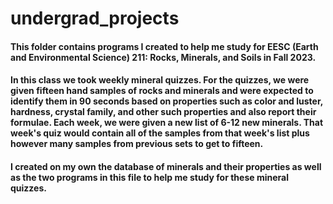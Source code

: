 # undergrad_projects
#### This folder contains programs I created to help me study for EESC (Earth and Environmental Science) 211: Rocks, Minerals, and Soils in Fall 2023.

#### In this class we took weekly mineral quizzes. For the quizzes, we were given fifteen hand samples of rocks and minerals and were expected to identify them in 90 seconds based on properties such as color and luster, hardness, crystal family, and other such properties and also report their formulae. Each week, we were given a new list of 6-12 new minerals. That week's quiz would contain all of the samples from that week's list plus however many samples from previous sets to get to fifteen.

#### I created on my own the database of minerals and their properties as well as the two programs in this file to help me study for these mineral quizzes.
